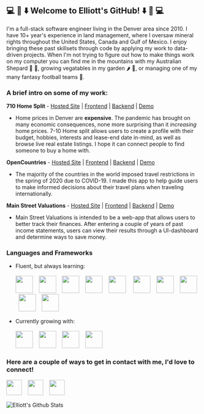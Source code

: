 <h2> 💻 👏 ⬇️    Welcome to Elliott's GitHub!   ⬇️ 👏 💻 </h2>
I'm a full-stack software engineer living in the Denver area since 2010. I have 10+ year's experience in land management, where I oversaw mineral rights throughout the United States, Canada and Gulf of Mexico. I enjoy bringing these past skillsets through code by applying my work to data-driven projects. When I'm not trying to figure out how to make things work on my computer you can find me in the mountains with my Australian Shepard 🦮 🗻, growing vegatables in my garden 🌶 🥦, or managing one of my many fantasy football teams 🏈. 

<h3> A brief intro on some of my work: </h3>

**710 Home Split** - [Hosted Site](https://home-split-7-10.firebaseapp.com/login) | [Frontend](https://github.com/estein1988/710-home-fe) | [Backend](https://github.com/estein1988/710_home_split_be) | [Demo](https://www.youtube.com/watch?v=ijFS5tFKtY4)

* Home prices in Denver are **expensive**. The pandemic has brought on many economic consequences, none more surprising than it *increasing* home prices. 7-10 Home split allows users to create a profile with their budget, hobbies, interests and lease-end date in-mind, as well as browse live real estate listings. I hope it can connect people to find someone to buy a home with.

**OpenCountries** - [Hosted Site](https://open-countries.firebaseapp.com/) | [Frontend](https://github.com/estein1988/covid-travel-fe) | [Backend](https://github.com/estein1988/covid_travel_be) | [Demo](https://www.youtube.com/watch?v=fEkAa672bLw)

* The majority of the countries in the world imposed travel restrictions in the spring of 2020 due to COVID-19. I made this app to help guide users to make informed decisions about their travel plans when traveling internationally.

**Main Street Valuations** - [Hosted Site](https://main-street-valuation.firebaseapp.com/) | [Frontend](https://github.com/estein1988/main_street_frontend) | [Backend](https://github.com/estein1988/covid_travel_be) | [Demo](https://www.youtube.com/watch?v=bZAjlKbOnCk)

* Main Street Valuations is intended to be a web-app that allows users to better track their finances. After entering a couple of years of past income statements, users can view their results through a UI-dashboard and determine ways to save money.

<h3> Languages and Frameworks </h3>

* Fluent, but always learning:<br></br> 
<img src="https://cdn.worldvectorlogo.com/logos/react.svg" width="45" height="45"/>&nbsp; &nbsp;
<img src="https://upload.wikimedia.org/wikipedia/commons/thumb/7/73/Ruby_logo.svg/396px-Ruby_logo.svg.png" width="45" height="45"/>&nbsp; &nbsp;
<img src="https://pbs.twimg.com/media/CZGHPChUAAA3jqE.png" width="45" height="45"/>&nbsp; &nbsp;
<img src="https://upload.wikimedia.org/wikipedia/commons/thumb/9/99/Unofficial_JavaScript_logo_2.svg/1024px-Unofficial_JavaScript_logo_2.svg.png" width="45" height="45"/>&nbsp; &nbsp;
<img src="https://upload.wikimedia.org/wikipedia/commons/thumb/c/c3/Python-logo-notext.svg/220px-Python-logo-notext.svg.png" width="45" height="45"/> &nbsp; &nbsp;
<img src="https://img.stackshare.io/service/994/4aGjtNQv.png" width="45" height="45"/>&nbsp; &nbsp;
<img src="https://s3.amazonaws.com/hackdesign/tools/app_images/000/000/037/icon_small/heroku-logo-6e6c2ed8be2ad02ac96455d53e4e7e43.png?1385326105" width="45" height="45"/>&nbsp; &nbsp;
<img src="https://cdn4.iconfinder.com/data/icons/google-i-o-2016/512/google_firebase-512.png" width="45" height="45"/>&nbsp; &nbsp;
<img src="https://cdn.pixabay.com/photo/2017/08/05/11/16/logo-2582747_1280.png" width="45" height="45"/>&nbsp; &nbsp;
<img src="https://upload.wikimedia.org/wikipedia/commons/thumb/b/b2/Bootstrap_logo.svg/480px-Bootstrap_logo.svg.png" width="45" height="45"/>&nbsp; &nbsp;

* Currently growing with:<br></br>
<img src="https://pagepro.co/blog/wp-content/uploads/2020/03/react-native-logo-884x1024.png" width="45" height="45"/>&nbsp; &nbsp;
<img src="https://upload.wikimedia.org/wikipedia/commons/thumb/d/d9/Node.js_logo.svg/1280px-Node.js_logo.svg.png" width="45" height="45"/>&nbsp; &nbsp;
<img src="https://seeklogo.com/images/C/c-sharp-c-logo-02F17714BA-seeklogo.com.png" width="45" height="45"/>&nbsp; &nbsp;
<img src="https://miro.medium.com/max/4000/1*b_al7C5p26tbZG4sy-CWqw.png" width="45" height="45"/>&nbsp; &nbsp;

<h3> Here are a couple of ways to get in contact with me, I'd love to connect! </h3>

[<img src="https://upload.wikimedia.org/wikipedia/commons/thumb/c/c9/Linkedin.svg/1024px-Linkedin.svg.png" width="40" height="40"/>](https://www.linkedin.com/in/steinelliott/)&nbsp; &nbsp;
[<img src="https://cdn4.iconfinder.com/data/icons/social-media-2210/24/Medium-512.png" width="40" height="40"/>](https://estein1988.medium.com/)&nbsp; &nbsp;
[<img src="https://1000logos.net/wp-content/uploads/2018/05/Gmail-logo.png" width="40" height="40"/>](estein1988@gmail.com)&nbsp; &nbsp;

<span>
<img alt="Elliott's Github Stats" src="https://github-readme-stats.vercel.app/api?username=estein1988&show_icons=true&hide_border=true&hide=stars&theme=plain"/>
<!-- <img src="https://github-readme-stats.vercel.app/api/top-langs/?username=estein1988&layout=compact&hide=html&hide_border=true&theme=plain" alt="elliottstein" /> -->
</span>

<!--
**estein1988/estein1988** is a ✨ _special_ ✨ repository because its `README.md` (this file) appears on your GitHub profile.
-->

